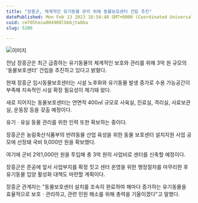 ```yaml
---
title: "장흥군, 체계적인 유기동물 관리 위해 동물보호센터 건립 추진"
datePublished: Mon Feb 13 2023 18:54:48 GMT+0000 (Coordinated Universal Time)
cuid: cm705hoiw004908lbb6jta6ba
slug: 5206

---
```



![이미지](https://cdn.hashnode.com/res/hashnode/image/upload/v1739258307579/4c2b9278-63da-4f41-9436-94c83d5a49ba.jpeg)

전남 장흥군은 최근 급증하는 유기동물의 체계적인 보호와 관리를 위해 3억 원 규모의 '동물보호센터' 건립을 추진하고 있다고 밝혔다.

현재 장흥군 임시동물보호센터는 시설 노후화와 유기동물 발생 증가로 수용 가능공간이 부족해 지속적인 시설 확장 필요성이 제기돼 왔다.

새로 지어지는 동물보호센터는 연면적 400㎡ 규모로 사육실, 진료실, 격리실, 사료보관실, 운동장 등을 갖출 예정이다.

유기ㆍ유실 동물 관리를 위한 인력 또한 확보하는 중이다.

장흥군은 농림축산식품부의 반려동물 산업 육성을 위한 동물 보호센터 설치지원 사업 공모에 선정돼 국비 9,000만 원을 확보했다.

여기에 군비 2억1,000만 원을 투입해 총 3억 원의 사업비로 센터를 신축할 예정이다.

장흥군은 준공에 앞서 사업부지를 확정 짓고 센터 운영을 위한 행정절차를 마무리한 후 유기동물 입양 활성화 대책도 마련할 계획이다.

장흥군 관계자는 "동물보호센터 설치를 조속히 완료하여 해마다 증가하는 유기동물을 효율적으로 보호ㆍ관리하고, 관련 민원 해소를 위해 총력을 기울이겠다"고 말했다.